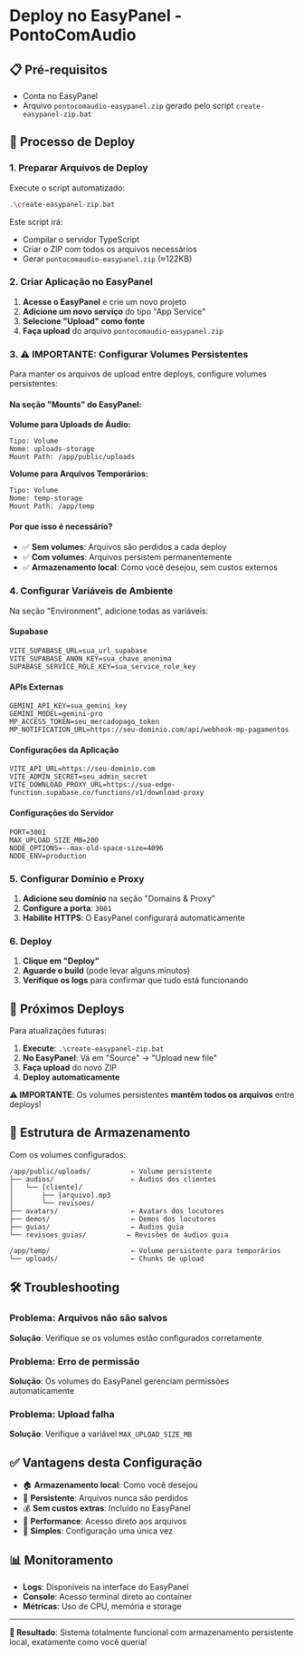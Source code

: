 # Deploy no EasyPanel - PontoComAudio

## 📋 Pré-requisitos

- Conta no EasyPanel
- Arquivo `pontocomaudio-easypanel.zip` gerado pelo script `create-easypanel-zip.bat`

## 🚀 Processo de Deploy

### 1. Preparar Arquivos de Deploy

Execute o script automatizado:
```bash
.\create-easypanel-zip.bat
```

Este script irá:
- Compilar o servidor TypeScript
- Criar o ZIP com todos os arquivos necessários
- Gerar `pontocomaudio-easypanel.zip` (≈122KB)

### 2. Criar Aplicação no EasyPanel

1. **Acesse o EasyPanel** e crie um novo projeto
2. **Adicione um novo serviço** do tipo "App Service"
3. **Selecione "Upload" como fonte**
4. **Faça upload** do arquivo `pontocomaudio-easypanel.zip`

### 3. ⚠️ **IMPORTANTE: Configurar Volumes Persistentes**

Para manter os arquivos de upload entre deploys, configure volumes persistentes:

#### **Na seção "Mounts" do EasyPanel:**

**Volume para Uploads de Áudio:**
```
Tipo: Volume
Nome: uploads-storage
Mount Path: /app/public/uploads
```

**Volume para Arquivos Temporários:**
```
Tipo: Volume  
Nome: temp-storage
Mount Path: /app/temp
```

#### **Por que isso é necessário?**
- ✅ **Sem volumes**: Arquivos são perdidos a cada deploy
- ✅ **Com volumes**: Arquivos persistem permanentemente
- ✅ **Armazenamento local**: Como você desejou, sem custos externos

### 4. Configurar Variáveis de Ambiente

Na seção "Environment", adicione todas as variáveis:

#### **Supabase**
```env
VITE_SUPABASE_URL=sua_url_supabase
VITE_SUPABASE_ANON_KEY=sua_chave_anonima
SUPABASE_SERVICE_ROLE_KEY=sua_service_role_key
```

#### **APIs Externas**
```env
GEMINI_API_KEY=sua_gemini_key
GEMINI_MODEL=gemini-pro
MP_ACCESS_TOKEN=seu_mercadopago_token
MP_NOTIFICATION_URL=https://seu-dominio.com/api/webhook-mp-pagamentos
```

#### **Configurações da Aplicação**
```env
VITE_API_URL=https://seu-dominio.com
VITE_ADMIN_SECRET=seu_admin_secret
VITE_DOWNLOAD_PROXY_URL=https://sua-edge-function.supabase.co/functions/v1/download-proxy
```

#### **Configurações do Servidor**
```env
PORT=3001
MAX_UPLOAD_SIZE_MB=200
NODE_OPTIONS=--max-old-space-size=4096
NODE_ENV=production
```

### 5. Configurar Domínio e Proxy

1. **Adicione seu domínio** na seção "Domains & Proxy"
2. **Configure a porta**: `3001`
3. **Habilite HTTPS**: O EasyPanel configurará automaticamente

### 6. Deploy

1. **Clique em "Deploy"**
2. **Aguarde o build** (pode levar alguns minutos)
3. **Verifique os logs** para confirmar que tudo está funcionando

## 🔄 **Próximos Deploys**

Para atualizações futuras:

1. **Execute**: `.\create-easypanel-zip.bat`
2. **No EasyPanel**: Vá em "Source" → "Upload new file"
3. **Faça upload** do novo ZIP
4. **Deploy automaticamente**

**⚠️ IMPORTANTE**: Os volumes persistentes **mantêm todos os arquivos** entre deploys!

## 📁 **Estrutura de Armazenamento**

Com os volumes configurados:

```
/app/public/uploads/          ← Volume persistente
├── audios/                   ← Áudios dos clientes
│   └── [cliente]/
│       ├── [arquivo].mp3
│       └── revisoes/
├── avatars/                  ← Avatars dos locutores  
├── demos/                    ← Demos dos locutores
├── guias/                    ← Áudios guia
└── revisoes_guias/          ← Revisões de áudios guia

/app/temp/                    ← Volume persistente para temporários
└── uploads/                  ← Chunks de upload
```

## 🛠️ **Troubleshooting**

### Problema: Arquivos não são salvos
**Solução**: Verifique se os volumes estão configurados corretamente

### Problema: Erro de permissão
**Solução**: Os volumes do EasyPanel gerenciam permissões automaticamente

### Problema: Upload falha
**Solução**: Verifique a variável `MAX_UPLOAD_SIZE_MB`

## ✅ **Vantagens desta Configuração**

- 🏠 **Armazenamento local**: Como você desejou
- 💾 **Persistente**: Arquivos nunca são perdidos
- 💰 **Sem custos extras**: Incluído no EasyPanel
- 🚀 **Performance**: Acesso direto aos arquivos
- 🔧 **Simples**: Configuração uma única vez

## 📊 **Monitoramento**

- **Logs**: Disponíveis na interface do EasyPanel
- **Console**: Acesso terminal direto ao container
- **Métricas**: Uso de CPU, memória e storage

---

**🎯 Resultado**: Sistema totalmente funcional com armazenamento persistente local, exatamente como você queria! 